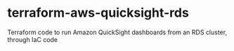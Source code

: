 # terraform-aws-quicksight-rds
Terraform code to run Amazon QuickSight dashboards from an RDS cluster, through IaC code
